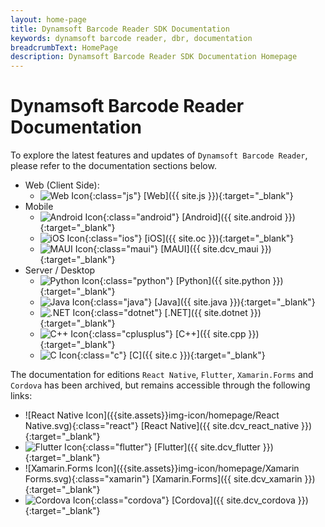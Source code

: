 ```yaml
---
layout: home-page
title: Dynamsoft Barcode Reader SDK Documentation
keywords: dynamsoft barcode reader, dbr, documentation
breadcrumbText: HomePage
description: Dynamsoft Barcode Reader SDK Documentation Homepage
---
```


# Dynamsoft Barcode Reader Documentation

To explore the latest features and updates of `Dynamsoft Barcode Reader`, please refer to the documentation sections below.

<div class="editionList dbr"></div>

* Web (Client Side):
  * ![Web Icon]({{site.assets}}img-icon/homepage/js.svg){:class="js"} [Web]({{ site.js }}){:target="_blank"}
* Mobile
  * ![Android Icon]({{site.assets}}img-icon/homepage/Android.svg){:class="android"} [Android]({{ site.android }}){:target="_blank"}
  * ![iOS Icon]({{site.assets}}img-icon/homepage/iOS.svg){:class="ios"} [iOS]({{ site.oc }}){:target="_blank"}
  * ![MAUI Icon]({{site.assets}}img-icon/homepage/MAUI.svg){:class="maui"} [MAUI]({{ site.dcv_maui }}){:target="_blank"}
* Server / Desktop
  * ![Python Icon]({{site.assets}}img-icon/homepage/Python.svg){:class="python"} [Python]({{ site.python }}){:target="_blank"}
  * ![Java Icon]({{site.assets}}img-icon/homepage/java.svg){:class="java"} [Java]({{ site.java }}){:target="_blank"}
  * ![.NET Icon]({{site.assets}}img-icon/homepage/dotnet.svg){:class="dotnet"} [.NET]({{ site.dotnet }}){:target="_blank"}
  * ![C++ Icon]({{site.assets}}img-icon/homepage/cplusplus.svg){:class="cplusplus"} [C++]({{ site.cpp }}){:target="_blank"}
  * ![C Icon]({{site.assets}}img-icon/homepage/c.svg){:class="c"} [C]({{ site.c }}){:target="_blank"}

The documentation for editions `React Native`, `Flutter`, `Xamarin.Forms` and `Cordova` has been archived, but remains accessible through the following links:

<div class="archivedEditionList"></div>

* ![React Native Icon]({{site.assets}}img-icon/homepage/React Native.svg){:class="react"} [React Native]({{ site.dcv_react_native }}){:target="_blank"}
* ![Flutter Icon]({{site.assets}}img-icon/homepage/Flutter.svg){:class="flutter"} [Flutter]({{ site.dcv_flutter }}){:target="_blank"}
* ![Xamarin.Forms Icon]({{site.assets}}img-icon/homepage/Xamarin Forms.svg){:class="xamarin"} [Xamarin.Forms]({{ site.dcv_xamarin }}){:target="_blank"}
* ![Cordova Icon]({{site.assets}}img-icon/homepage/Cordova.svg){:class="cordova"} [Cordova]({{ site.dcv_cordova }}){:target="_blank"}